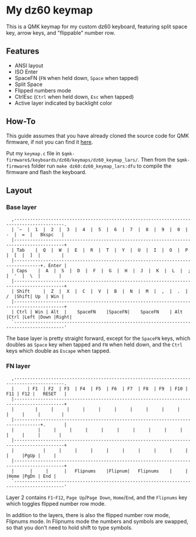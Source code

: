 # My dz60 keymap
This is a QMK keymap for my custom dz60 keyboard, featuring split space key, arrow keys, and "flippable" number row.

## Features
+ ANSI layout
+ ISO Enter
+ SpaceFN (`FN` when held down, `Space` when tapped)
+ Split Space
+ Flipped numbers mode
+ CtrlEsc (`Ctrl` when held down, `Esc` when tapped)
+ Active layer indicated by backlight color

## How-To
This guide assumes that you have already cloned the source code for QMK firmware, if not you can find it [here](https://github.com/qmk/qmk_firmware/).

Put my `keymap.c` file in `$qmk-firmware$/keyboards/dz60/keymaps/dz60_keymap_lars/`. Then from the `$qmk-firmware$` folder run `make dz60:dz60_keymap_lars:dfu` to compile the firmware and flash the keyboard.

## Layout


### Base layer
```
  ,-----------------------------------------------------------------------------------------.
  | `~  |  1  |  2  |  3  |  4  |  5  |  6  |  7  |  8  |  9  |  0  |  -  |  =  |   Bkspc   |
  |-----------------------------------------------------------------------------------------+
  | Tab    |  Q  |  W  |  E  |  R  |  T  |  Y  |  U  |  I  |  O  |  P  |  [  |  ]  |        |
  |--------------------------------------------------------------------------------+. Enter |
  | Caps    |  A  |  S  |  D  |  F  |  G  |  H  |  J  |  K  |  L  |  ;  |  '  |  \  |       |
  |-----------------------------------------------------------------------------------------+
  | Shift     |  Z  |  X  |  C  |  V  |  B  |  N  |  M  |  ,  |  .  |  /  |Shift| Up  | Win |
  |-----------------------------------------------------------------------------------------+
  | Ctrl | Win | Alt  |    SpaceFN    |SpaceFN|    SpaceFN    | Alt |Ctrl |Left |Down |Right|
  `-----------------------------------------------------------------------------------------'
 ```
The base layer is pretty straight forward, except for the `SpaceFN` keys, which doubles as `Space` key when tapped and `FN` when held down, and the `Ctrl` keys which double as `Escape` when tapped.


### FN layer
```
  ,-----------------------------------------------------------------------------------------.
  |     | F1  | F2  | F3  | F4  | F5  | F6  | F7  | F8  | F9  | F10 | F11 | F12 |   RESET   |
  |-----------------------------------------------------------------------------------------+
  |        |     |     |     |     |     |     |     |     |     |     |     |     |        |
  |--------------------------------------------------------------------------------+.       |
  |         |     |     |     |     |     |     |     |     |     |     |     |     |       |
  |-----------------------------------------------------------------------------------------+
  |           |     |     |     |     |     |     |     |     |     |     |     |PgUp |     |
  |-----------------------------------------------------------------------------------------+
  |      |     |      |   Flipnums    |Flipnum|   Flipnums    |     |     |Home |PgDn | End |
  `-----------------------------------------------------------------------------------------'
 ```
Layer 2 contains `F1`-`F12`, `Page Up`/`Page Down`, `Home`/`End`, and the `Flipnums` key which toggles flipped number row mode.

In addition to the layers, there is also the flipped number row mode, Flipnums mode. In Flipnums mode the numbers and symbols are swapped, so that you don't need to hold shift to type symbols.
